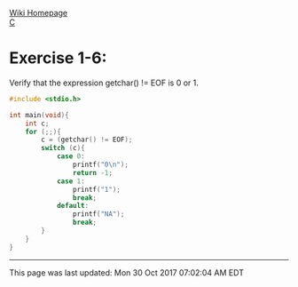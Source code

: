 [Wiki Homepage](../index.md)  
[C](../c.md)


# Exercise 1-6: 
Verify that the expression getchar() != EOF is 0 or 1.
```c
#include <stdio.h>

int main(void){
	int c;
	for (;;){
		c = (getchar() != EOF);
		switch (c){
			case 0:
				printf("0\n");
				return -1;
			case 1:
				printf("1");
				break;
			default:
				printf("NA");
				break;
		}
	}
}
```
---
This page was last updated: Mon 30 Oct 2017 07:02:04 AM EDT 
